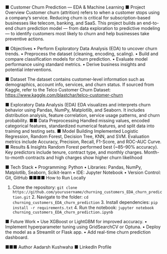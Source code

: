 
■ Customer Churn Prediction — EDA & Machine
Learning
■ Project Overview
Customer churn (attrition) refers to when a customer stops using a company’s service. Reducing
churn is critical for subscription-based businesses like telecom, banking, and SaaS. This project
builds an end-to-end churn prediction model — from data exploration to predictive modeling — to
identify customers most likely to churn and help businesses take preventive actions.

■ Objectives
• Perform Exploratory Data Analysis (EDA) to uncover churn trends.
• Preprocess the dataset (cleaning, encoding, scaling).
• Build and compare classification models for churn prediction.
• Evaluate model performance using standard metrics.
• Derive business insights and potential interventions.

■ Dataset
The dataset contains customer-level information such as demographics, account info, services, and
churn status. If sourced from Kaggle, refer to the Telco Customer Churn Dataset:
https://www.kaggle.com/blastchar/telco-customer-churn

■ Exploratory Data Analysis (EDA)
EDA visualizes and interprets churn behavior using Pandas, NumPy, Matplotlib, and Seaborn. It
includes distribution analysis, feature correlation, service usage patterns, and churn probability.
■■ Data Preprocessing
Handled missing values, encoded categorical features, standardized numerical features, and split
data into training and testing sets.
■ Model Building
Implemented Logistic Regression, Random Forest, Decision Tree, KNN, and SVM. Evaluation
metrics include Accuracy, Precision, Recall, F1-Score, and ROC-AUC Curve.
■ Results & Insights
Random Forest performed best (~85–90% accuracy). Key predictors include tenure, contract type,
and monthly charges. Month-to-month contracts and high charges show higher churn likelihood

■ Tech Stack
• Programming: Python
• Libraries: Pandas, NumPy, Matplotlib, Seaborn, Scikit-learn
• IDE: Jupyter Notebook
• Version Control: Git, GitHub
■■■■ How to Run Locally
1. Clone the repository: `git clone
https://github.com/yourusername/churning_customers_EDA_churn_prediction.git` 2. Navigate to
the folder: `cd churning_customers_EDA_churn_prediction` 3. Install dependencies: `pip install -r
requirements.txt` 4. Run the notebook: `jupyter notebook
churning_customers_EDA_churn_prediction.ipynb`


■ Future Work
• Use XGBoost or LightGBM for improved accuracy.
• Implement hyperparameter tuning using GridSearchCV or Optuna.
• Deploy the model as a Streamlit or Flask app.
• Add real-time churn prediction dashboard.



■■■ Author
Aadarsh Kushwaha
■ LinkedIn Profile
